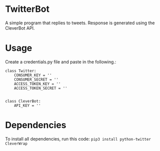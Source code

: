 # TwitterBot
A simple program that replies to tweets. Response is generated using the CleverBot API.

# Usage
Create a credentials.py file and paste in the following.:

    class Twitter:
        CONSUMER_KEY = ''
        CONSUMER_SECRET = ''
        ACCESS_TOKEN_KEY = ''
        ACCESS_TOKEN_SECRET = ''
    
    
    class CleverBot:
        API_KEY = ''
    
# Dependencies

To install all dependencies, run this code: `pip3 install python-twitter CleverWrap`
